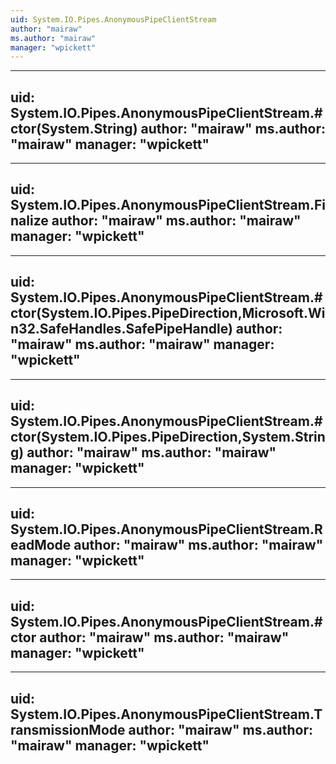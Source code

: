 ```yaml
---
uid: System.IO.Pipes.AnonymousPipeClientStream
author: "mairaw"
ms.author: "mairaw"
manager: "wpickett"
---
```


---
uid: System.IO.Pipes.AnonymousPipeClientStream.#ctor(System.String)
author: "mairaw"
ms.author: "mairaw"
manager: "wpickett"
---

---
uid: System.IO.Pipes.AnonymousPipeClientStream.Finalize
author: "mairaw"
ms.author: "mairaw"
manager: "wpickett"
---

---
uid: System.IO.Pipes.AnonymousPipeClientStream.#ctor(System.IO.Pipes.PipeDirection,Microsoft.Win32.SafeHandles.SafePipeHandle)
author: "mairaw"
ms.author: "mairaw"
manager: "wpickett"
---

---
uid: System.IO.Pipes.AnonymousPipeClientStream.#ctor(System.IO.Pipes.PipeDirection,System.String)
author: "mairaw"
ms.author: "mairaw"
manager: "wpickett"
---

---
uid: System.IO.Pipes.AnonymousPipeClientStream.ReadMode
author: "mairaw"
ms.author: "mairaw"
manager: "wpickett"
---

---
uid: System.IO.Pipes.AnonymousPipeClientStream.#ctor
author: "mairaw"
ms.author: "mairaw"
manager: "wpickett"
---

---
uid: System.IO.Pipes.AnonymousPipeClientStream.TransmissionMode
author: "mairaw"
ms.author: "mairaw"
manager: "wpickett"
---
